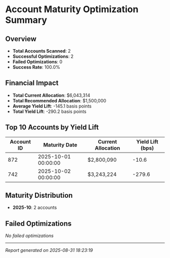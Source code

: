 # Account Maturity Optimization Summary

## Overview
- **Total Accounts Scanned**: 2
- **Successful Optimizations**: 2
- **Failed Optimizations**: 0
- **Success Rate**: 100.0%

## Financial Impact
- **Total Current Allocation**: $6,043,314
- **Total Recommended Allocation**: $1,500,000
- **Average Yield Lift**: -145.1 basis points
- **Total Yield Lift**: -290.2 basis points

## Top 10 Accounts by Yield Lift
| Account ID | Maturity Date | Current Allocation | Yield Lift (bps) |
|------------|---------------|-------------------|------------------|
| 872 | 2025-10-01 00:00:00 | $2,800,090 | -10.6 |
| 742 | 2025-10-02 00:00:00 | $3,243,224 | -279.6 |

## Maturity Distribution
- **2025-10**: 2 accounts

## Failed Optimizations
*No failed optimizations*

---
*Report generated on 2025-08-31 18:23:19*